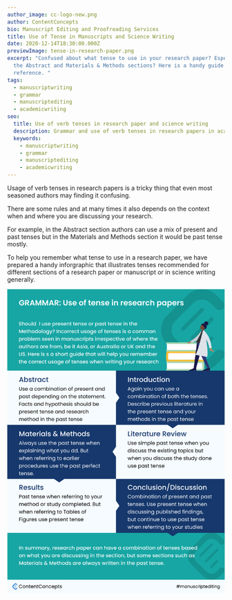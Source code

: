 ```yaml
---
author_image: cc-logo-new.png
author: ContentConcepts
bio: Manuscript Editing and Proofreading Services
title: Use of Tense in Manuscripts and Science Writing
date: 2020-12-14T18:30:00.000Z
previewImage: tense-in-research-paper.png
excerpt: "Confused about what tense to use in your research paper? Especially in
  the Abstract and Materials & Methods sections? Here is a handy guide for quick
  reference. "
tags:
  - manuscriptwriting
  - grammar
  - manuscriptediting
  - academicwriting
seo:
  title: Use of verb tenses in research paper and science writing
  description: Grammar and use of verb tenses in research papers in academic writing
  keywords:
    - manuscriptwriting
    - grammar
    - manuscriptediting
    - academicwriting
---
```

Usage of verb tenses in research papers is a tricky thing that even most seasoned authors may finding it confusing. 

There are some rules and at many times it also depends on the context when and where you are discussing your research.

For example, in the Abstract section authors can use a mix of present and past tenses but in the Materials and Methods section it would be past tense mostly. 

To help you remember what tense to use in a research paper, we have prepared a handy inforgraphic that illustrates tenses recommended for different sections of a research paper or manuscript or in science writing generally.

![tense in research paper](tense-in-research-paper.png "Use of tenses in research paper manuscripts")